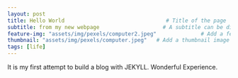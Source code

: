 ```yaml
---
layout: post
title: Hello World                                # Title of the page
subtitle: from my new webpage                    # A subtitle can be displayed below your title
feature-img: "assets/img/pexels/computer2.jpeg"              # Add a feature-image to the post
thumbnail: "assets/img/pexels/computer.jpeg"   # Add a thumbnail image on blog view
tags: [life]
---
```


It is my first attempt to build a blog with JEKYLL. Wonderful Experience.
